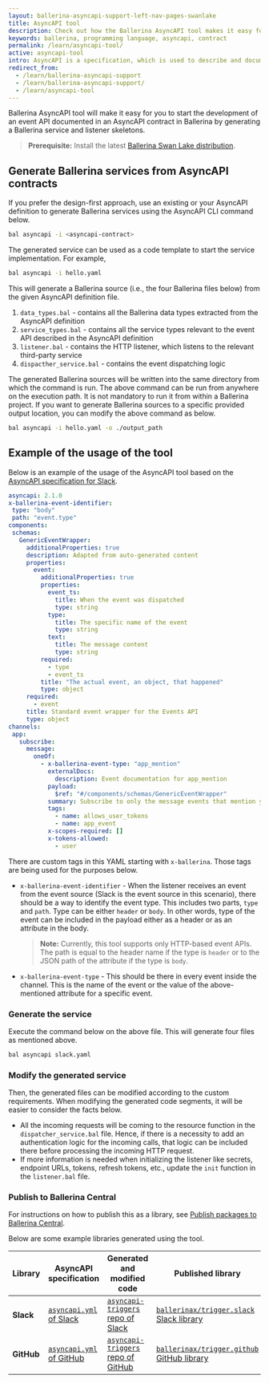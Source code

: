 ```yaml
---
layout: ballerina-asyncapi-support-left-nav-pages-swanlake
title: AsyncAPI tool
description: Check out how the Ballerina AsyncAPI tool makes it easy for you to start developing a service documented in an AsyncAPI contract.
keywords: ballerina, programming language, asyncapi, contract
permalink: /learn/asyncapi-tool/
active: asyncapi-tool
intro: AsyncAPI is a specification, which is used to describe and document message-driven APIs in a machine-readable format for easy development, discovery, and integration. Ballerina Swan Lake supports the AsyncAPI Specification version 2.x.
redirect_from:
  - /learn/ballerina-asyncapi-support
  - /learn/ballerina-asyncapi-support/
  - /learn/asyncapi-tool
--- 
```


Ballerina AsyncAPI tool will make it easy for you to start the development of an event API documented in an AsyncAPI contract in Ballerina by generating a Ballerina service and listener skeletons.

> **Prerequisite:** Install the latest [Ballerina Swan Lake distribution](https://ballerina.io/downloads/).

## Generate Ballerina services from AsyncAPI contracts

If you prefer the design-first approach, use an existing or your AsyncAPI definition to generate Ballerina services using the AsyncAPI CLI command below.

```bash
bal asyncapi -i <asyncapi-contract>
```

The generated service can be used as a code template to start the service implementation. For example,

```bash
bal asyncapi -i hello.yaml
```

This will generate a Ballerina source (i.e., the four Ballerina files below) from the given AsyncAPI definition file. 

1. `data_types.bal` - contains all the Ballerina data types extracted from the AsyncAPI definition
2. `service_types.bal` - contains all the service types relevant to the event API described in the AsyncAPI definition
3. `listener.bal` - contains the HTTP listener, which listens to the relevant third-party service
4. `dispacther_service.bal` - contains the event dispatching logic

The generated Ballerina sources will be written into the same directory from which the command is run. The above command can be run from anywhere on the execution path. It is not mandatory to run it from within a Ballerina project. If you want to generate Ballerina sources to a specific provided output location, you can modify the above command as below.

```bash
bal asyncapi -i hello.yaml -o ./output_path
```
  
## Example of the usage of the tool

Below is an example of the usage of the AsyncAPI tool based on the [AsyncAPI specification for Slack](https://github.com/ballerina-platform/asyncapi-triggers/blob/main/asyncapi/slack/asyncapi.yml).

```yaml
asyncapi: 2.1.0
x-ballerina-event-identifier:
 type: "body"
 path: "event.type"
components:
 schemas:
   GenericEventWrapper:
     additionalProperties: true
     description: Adapted from auto-generated content
     properties:
       event:
         additionalProperties: true
         properties:
           event_ts:
             title: When the event was dispatched
             type: string
           type:
             title: The specific name of the event
             type: string
           text:
             title: The message content
             type: string
         required:
           - type
           - event_ts
         title: "The actual event, an object, that happened"
         type: object
     required:
       - event
     title: Standard event wrapper for the Events API
     type: object
channels:
 app:
   subscribe:
     message:
       oneOf:
         - x-ballerina-event-type: "app_mention"
           externalDocs:
             description: Event documentation for app_mention
           payload:
             $ref: "#/components/schemas/GenericEventWrapper"
           summary: Subscribe to only the message events that mention your app or bot
           tags:
             - name: allows_user_tokens
             - name: app_event
           x-scopes-required: []
           x-tokens-allowed:
             - user
```

There are custom tags in this YAML starting with `x-ballerina`. Those tags are being used for the purposes below.

- `x-ballerina-event-identifier` - When the listener receives an event from the event source (Slack is the event source in this scenario), there should be a way to identify the event type. This includes two parts, `type` and `path`. Type can be either `header` or `body`. In other words, type of the event can be included in the payload either as a header or as an attribute in the body. 

  >**Note:** Currently, this tool supports only HTTP-based event APIs. The path is equal to the header name if the type is `header` or to the JSON path of the attribute if the type is `body`.

- `x-ballerina-event-type` - This should be there in every event inside the channel. This is the name of the event or the value of the above-mentioned attribute for a specific event.

### Generate the service

Execute the command below on the above file. This will generate four files as mentioned above.

```bash
bal asyncapi slack.yaml
```

### Modify the generated service

Then, the generated files can be modified according to the custom requirements. When modifying the generated code segments, it will be easier to consider the facts below.

- All the incoming requests will be coming to the resource function in the `dispatcher_service.bal` file. Hence, if there is a necessity to add an authentication logic for the incoming calls, that logic can be included there before processing the incoming HTTP request.
- If more information is needed when initializing the listener like secrets, endpoint URLs, tokens, refresh tokens, etc., update the `init` function in the `listener.bal` file.


### Publish to Ballerina Central

For instructions on how to publish this as a library, see [Publish packages to Ballerina Central](/learn/publish-packages-to-ballerina-central/). 

Below are some example libraries generated using the tool.

| Library | AsyncAPI specification                                                                         | Generated and modified code                                                       | Published library                                      |
|---------|------------------------------------------------------------------------------------------------|-----------------------------------------------------------------------------------|--------------------------------------------------------|
| **Slack**   | <a href="https://github.com/ballerina-platform/asyncapi-triggers/blob/main/asyncapi/slack/asyncapi.yml">`asyncapi.yml` of Slack</a>  | <a href="https://github.com/ballerina-platform/asyncapi-triggers/tree/main/asyncapi/slack">`asyncapi-triggers` repo of Slack</a>  | <a href="https://central.ballerina.io/ballerinax/trigger.slack">`ballerinax/trigger.slack` Slack library</a>  |
| **GitHub**  | <a href="https://github.com/ballerina-platform/asyncapi-triggers/blob/main/asyncapi/github/asyncapi.yml">`asyncapi.yml` of GitHub</a> | <a href="https://github.com/ballerina-platform/asyncapi-triggers/tree/main/asyncapi/github">`asyncapi-triggers` repo of GitHub</a> | <a href="https://central.ballerina.io/ballerinax/trigger.github">`ballerinax/trigger.github` GitHub library</a> |